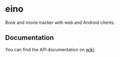 # eino

Book and movie tracker with web and Android clients.

## Documentation

You can find the API documentation on [wiki](https://github.com/Jankku/eino-backend/wiki).